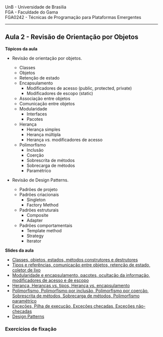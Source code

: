 
UnB - Universidade de Brasilia  
FGA - Faculdade do Gama  
FGA0242 - Técnicas de Programação para Plataformas Emergentes

---

## Aula 2 - Revisão de Orientação por Objetos 

**Tópicos da aula**
- Revisão de orientação por objetos. 
  - Classes
  - Objetos
  - Retenção de estado
  - Encapsulamento
      - Modificadores de acesso (public, protected, private)
      - Modificadores de escopo (static)
  - Associação entre objetos
  - Comunicação entre objetos
  - Modularidade
      - Interfaces
      - Pacotes
  - Herança
      - Herança simples
      - Herança múltipla
      - Herança _vs._ modificadores de acesso
  - Polimorfismo
      - Inclusão
      - Coerção
      - Sobrescrita de métodos
      - Sobrecarga de métodos
      - Paramétrico

- Revisão de Design Patterns.
  - Padrões de projeto
  - Padrões criacionais
      - Singleton
      - Factory Method
  - Padrões estruturais
      - Composite
      - Adapter
  - Padrões comportamentais
      - Template method
      - Strategy
      - Iterator

**Slides da aula**
* [Classes, objetos, estados, métodos construtores e destrutores](https://docs.google.com/presentation/d/1cA1Sae4qgXidI7ZyVGhI-r9l5o0TMBrj5Yl0qyj2xfU/edit?usp=sharing)
* [Tipos e referências, comunicação entre objetos, retenção de estado, coletor de lixo](https://docs.google.com/presentation/d/1rbcLtza79uKjhLKr0O3j3TOspWm5aaVBk2J47wL0xp8/edit?slide=id.g112d05f1625_0_236#slide=id.g112d05f1625_0_236)
* [Modularidade e encapsulamento, pacotes, ocultação da informação, modificadores de acesso e de escopo](https://docs.google.com/presentation/d/11oY6Awv0HLV2qre82NJaxqZrQCo0_8RkUSr_qVKd28w/edit?slide=id.g26a6e2b0e9_0_93#slide=id.g26a6e2b0e9_0_93)
* [Herança, Heranças _vs._ tipos, Herança _vs._ encapsulamento](https://docs.google.com/presentation/d/1WyVHU2jWJYvL3mtqZuCYZ2pF3FAS3UIS4YfStOJXAq8/edit?slide=id.ga9a3a09072_0_31#slide=id.ga9a3a09072_0_31)
* [Polimorfismo, Polimorfismo por inclusão, Polimorfismo por coerção, Sobrescrita de métodos, Sobrecarga de métodos, Polimorfismo paramétrico](https://docs.google.com/presentation/d/1cably_sPYt902uqYmkgQXkuREIq-6NumyKF9Dly0FLw/edit?slide=id.g37dd9bfea0_0_128#slide=id.g37dd9bfea0_0_128)
* [Exceções, Pilha de execução, Exceções checadas, Exceções não-checadas](https://docs.google.com/presentation/d/15RInYFW5FCW4fGvaC0vjyvn7QGlW86LD0cASOq9W0lQ/edit?slide=id.g5982c844c0_0_0#slide=id.g5982c844c0_0_0)
* [Design Patterns](https://docs.google.com/presentation/d/1fZJWc_xZaWiYHmEaVzD90e31ti6GGOik/edit?usp=sharing&ouid=112746484255766107555&rtpof=true&sd=true)

### Exercícios de fixação

